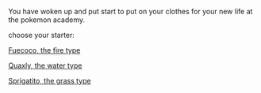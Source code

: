You have woken up and put start to put on your clothes for your new life at the pokemon academy.

choose your starter:


[Fuecoco, the fire type](chosen-fuecoco.md)


[Quaxly, the water type](chosen-quaxly.md)


[Sprigatito, the grass type](chosen-sprigatito.md)

